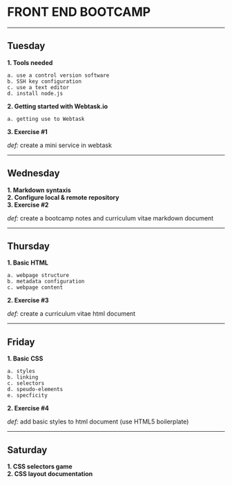 # FRONT END BOOTCAMP
---

## Tuesday

**1. Tools needed**

    a. use a control version software
    b. SSH key configuration
    c. use a text editor
    d. install node.js

**2. Getting started with Webtask.io**

    a. getting use to Webtask

**3. Exercise #1**

*def:* create a mini service in webtask

---

## Wednesday

**1. Markdown syntaxis**  
**2. Configure local & remote repository**  
**3. Exercise #2**

*def:* create a bootcamp notes and curriculum vitae markdown document

---

## Thursday

**1. Basic HTML**

    a. webpage structure
    b. metadata configuration
    c. webpage content

**2. Exercise #3**

*def:* create a curriculum vitae html document

---

## Friday

**1. Basic CSS**

    a. styles
    b. linking
    c. selectors
    d. speudo-elements
    e. specficity

**2. Exercise #4**

*def:* add basic styles to html document (use HTML5 boilerplate)

---

## Saturday

**1. CSS selectors game**  
**2. CSS layout documentation**


